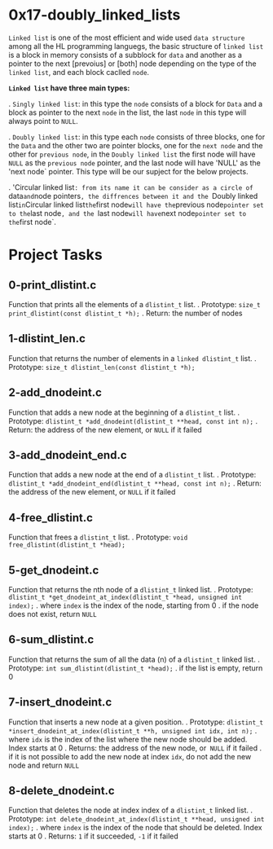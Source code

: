 # 0x17-doubly_linked_lists

  `Linked list` is one of the most efficient and wide used `data structure` among all the HL programming languegs, the basic structure of `linked list` is a block in memory consists of a subblock for `data` and another as a pointer to the next [prevoius] or [both] node depending on the type of the `linked list`, and each block caclled `node`.

 **`Linked list` have three main types:**

  . `Singly linked list`: in this type the `node` consists of a block for `Data` and a block as pointer to the next `node` in the list, the last `node` in this type will always point to `NULL`.

  . `Doubly linked list`: in this type each `node` consists of three blocks, one for the `Data` and the other two are pointer blocks, one for the `next node` and the other for `previous node`, in the `Doubly linked list` the first node will have `NULL` as the `previous node` pointer, and the last node will have 'NULL' as the 'next node` pointer. This type will be our supject for the below projects.

  . 'Circular linked list`: from its name it can be consider as a circle of `data` and `node pointers`, the diffrences between it and the `Doubly linked list` in `Circular linked list` the `first node` will have the `previous node` pointer set to the `last node`, and the `last node` will have `next node` pointer set to the `first node`.

# Project Tasks

## 0-print_dlistint.c

   Function that prints all the elements of a `dlistint_t` list.
   . Prototype: `size_t print_dlistint(const dlistint_t *h);`
   . Return: the number of nodes

## 1-dlistint_len.c

   Function that returns the number of elements in a `linked dlistint_t` list.
   . Prototype: `size_t dlistint_len(const dlistint_t *h);`

## 2-add_dnodeint.c

   Function that adds a new node at the beginning of a `dlistint_t` list.
   . Prototype: `dlistint_t *add_dnodeint(dlistint_t **head, const int n);`
   . Return: the address of the new element, or `NULL` if it failed

## 3-add_dnodeint_end.c

   Function that adds a new node at the end of a `dlistint_t` list.
   . Prototype: `dlistint_t *add_dnodeint_end(dlistint_t **head, const int n);`
   . Return: the address of the new element, or `NULL` if it failed

## 4-free_dlistint.c

   Function that frees a `dlistint_t` list.
   . Prototype: `void free_dlistint(dlistint_t *head);`

## 5-get_dnodeint.c

   Function that returns the nth node of a `dlistint_t` linked list.
   . Prototype: `dlistint_t *get_dnodeint_at_index(dlistint_t *head, unsigned int index);`
   . where `index` is the index of the node, starting from 0
   . if the node does not exist, return `NULL`

## 6-sum_dlistint.c

   Function that returns the sum of all the data (n) of a `dlistint_t` linked list.
   . Prototype: `int sum_dlistint(dlistint_t *head);`
   . if the list is empty, return 0

## 7-insert_dnodeint.c

   Function that inserts a new node at a given position.
   . Prototype: `dlistint_t *insert_dnodeint_at_index(dlistint_t **h, unsigned int idx, int n);`
   . where `idx` is the index of the list where the new node should be added. Index starts at 0
   . Returns: the address of the new node, or` NULL` if it failed
   . if it is not possible to add the new node at index `idx`, do not add the new node and return `NULL`

## 8-delete_dnodeint.c

   Function that deletes the node at index index of a `dlistint_t` linked list.
   . Prototype: `int delete_dnodeint_at_index(dlistint_t **head, unsigned int index);`
   . where `index` is the index of the node that should be deleted. Index starts at 0
   . Returns: `1` if it succeeded, `-1` if it failed
